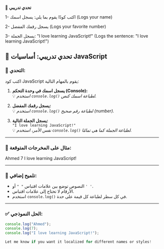 🧪 **تحدي تدريبي**

1- اكتب كودًا يقوم بما يلي:
يسجل اسمك (Logs your name)

2-	يسجل رقمك المفضل (Logs your favorite number)

3-	يسجل الجملة: "I love learning JavaScript!" (Logs the sentence: "I love learning JavaScript!")


## 🧪 تحدي تدريبي: أساسيات JavaScript

### 🎯 التحدي:

اكتب كود JavaScript يقوم بالمهام التالية:

1. **يسجل اسمك في وحدة التحكم (Console):**  
   💡 *استخدم `console.log()` لطباعة اسمك كنص.*

2. **يسجل رقمك المفضل:**  
   💡 *استخدم `console.log()` لطباعة رقم صحيح (number).*

3. **يسجل الجملة التالية:**  
   `"I love learning JavaScript!"`  
   💡 *نفس الأمر، استخدم `console.log()` لطباعة الجملة كما هي تمامًا.*

---

### 📝 مثال على المخرجات المتوقعة:

Ahmed
7
I love learning JavaScript!

---

### 🚀 تلميح إضافي:
- النصوص توضع بين علامات اقتباس `" "` أو `' '`.
- الأرقام لا تحتاج إلى علامات اقتباس.
- استخدم `console.log()` في كل سطر لطباعة كل قيمة على حدة.

---

### ✅ الحل النموذجي:

```javascript
console.log("Ahmed");
console.log(7);
console.log("I love learning JavaScript!");

Let me know if you want it localized for different names or styles!